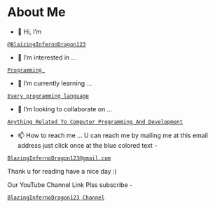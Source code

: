 # About Me
- 👋 Hi, I’m <a href="https://github.com/BlaizingInfernoDragon123">
```
@BlaizingInfernoDragon123
```
</a>

- 👀 I’m interested in ... <a href="https://www.google.com/search?q=Programming&oq=Programming+&aqs=chrome..69i57j0i433i512j0i512j0i433i512l2j0i512l2j46i131i175i199i433i512j0i433i512.2568j0j4&client=ms-android-oppo-rvo3&sourceid=chrome-mobile&ie=UTF-8">
```
Programming 
```
</a>

- 🌱 I’m currently learning ... <a href="https://www.google.com/search?q=every+programming+language+&client=ms-android-oppo-rvo3&sxsrf=APq-WBuqH-lsYi9Qccr_F0gxoYs1xbctmA%3A1648972493989&ei=zVJJYpHvO_fXz7sP3pSmoAE&oq=every+programming+language+&gs_lcp=ChNtb2JpbGUtZ3dzLXdpei1zZXJwEAMyBQgAEIAEMgUIABCABDIFCAAQgAQyBQgAEIAEOgcIABBHELADOgcIIxDqAhAnOgcILhCxAxBDOgcIABCxAxBDOgoILhCxAxDUAhBDOgQILhBDOhAILhCxAxDHARCjAhDUAhBDOgQIABBDOgoILhCxAxCDARBDOgcILhDUAhBDOgoIABCABBCHAhAUOgUILhCABDoGCAAQFhAeOgQIABANOgQILhANSgQIQRgAUM4CWIQyYJ88aABwAXgDgAH-BYgBpT2SAQsyLTUuMy4yLjMuNJgBAKABAaABBbABD8gBCMABAQ&sclient=mobile-gws-wiz-serp">
```
Every programming language
```
</a>

- 💞️ I’m looking to collaborate on ... 
<a href="https://www.google.com/search?q=anything+related+to+computer+programming+and+development&oq=anything+related+to+computer+programming+and+development&aqs=chrome..69i57j33i160.15225j0j4&client=ms-android-vivo&sourceid=chrome-mobile&ie=UTF-8">

```
Anything Related To Computer Programming And Development

```
</a>

- 📫 How to reach me ... U can reach me by mailing me at this email address just click once at the blue colored text - <a href="mailto:bibhabbarua@gmail.com">
```
BlazingInfernoDragon123@gmail.com
```
</a>

Thank u for reading have a nice day :)

Our YouTube Channel Link Plss subscribe -
<a href="https://youtube.com/channel/UC94rjmYz21IBREgkLaQ7NVA">
```
BlazingInfernoDragon123 Channel
```
</a>

<!---
BlaizingInfernoDragon123/BlaizingInfernoDragon123 is a ✨ special ✨ repository because its `README.md` (this file) appears on your GitHub profile.
You can click the Preview link to take a look at your changes.
--->
